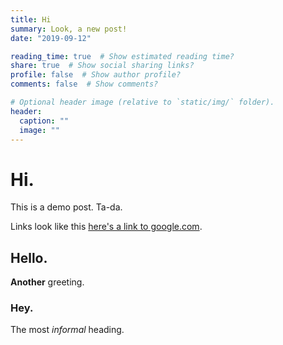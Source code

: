 ```yaml
---
title: Hi
summary: Look, a new post!
date: "2019-09-12"

reading_time: true  # Show estimated reading time?
share: true  # Show social sharing links?
profile: false  # Show author profile?
comments: false  # Show comments?

# Optional header image (relative to `static/img/` folder).
header:
  caption: ""
  image: ""
---
```


# Hi.

This is a demo post. Ta-da.

Links look like this [here's a link to google.com](http://google.com).

## Hello.

**Another** greeting. 

### Hey.

The most _informal_ heading.
